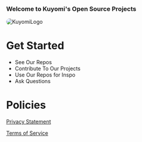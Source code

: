### Welcome to Kuyomi's Open Source Projects


<img src="http://ecsv4-content-assets.kuyomistatic.com/wp-content/uploads/2024/03/Untitled-design-34.png" alt="KuyomiLogo" style="border-radius: 9px;">



# Get Started

* See Our Repos
* Contribute To Our Projects
* Use Our Repos for Inspo
* Ask Questions


# Policies

[Privacy Statement](https://support.kuyomi.co/hc/en-us/article/kuyomi-privacy-statement/)

[Terms of Service](https://support.kuyomi.co/hc/en-us/article/terms-of-service/)
